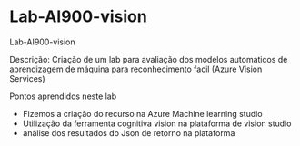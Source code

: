 # Lab-AI900-vision
Lab-AI900-vision

Descrição: Criação de um lab para avaliação dos modelos automaticos de aprendizagem de máquina para reconhecimento facil (Azure Vision Services)

Pontos aprendidos neste lab
- Fizemos a criação do recurso na Azure Machine learning studio
- Utilização da ferramenta cognitiva vision na plataforma de vision studio
- análise dos resultados do Json de retorno na plataforma
